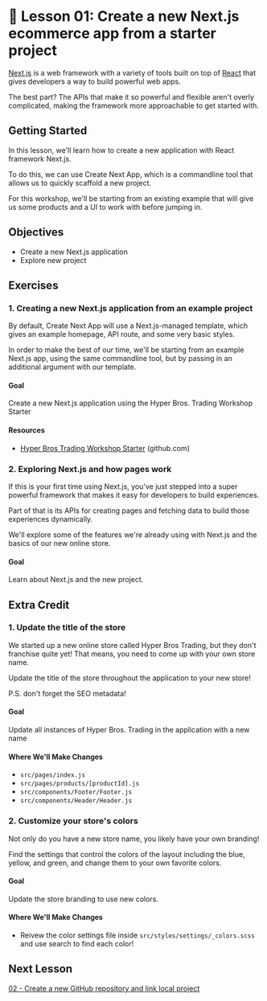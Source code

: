# 📓 Lesson 01: Create a new Next.js ecommerce app from a starter project

[Next.js](https://nextjs.org/) is a web framework with a variety of tools built on top of [React](https://reactjs.org/) that gives developers a way to build powerful web apps.

The best part? The APIs that make it so powerful and flexible aren't overly complicated, making the framework more approachable to get started with. 

## Getting Started

In this lesson, we'll learn how to create a new application with React framework Next.js.

To do this, we can use Create Next App, which is a commandline tool that allows us to quickly scaffold a new project.

For this workshop, we'll be starting from an existing example that will give us some products and a UI to work with before jumping in.

## Objectives
* Create a new Next.js application
* Explore new project

## Exercises

### 1. Creating a new Next.js application from an example project

By default, Create Next App will use a Next.js-managed template, which gives an example homepage, API route, and some very basic styles.

In order to make the best of our time, we'll be starting from an example Next.js app, using the same commandline tool, but by passing in an additional argument with our template.

#### Goal

Create a new Next.js application using the Hyper Bros. Trading Workshop Starter

#### Resources
* [Hyper Bros Trading Workshop Starter](https://github.com/colbyfayock/hyper-bros-trading-workshop-starter) (github.com)

### 2. Exploring Next.js and how pages work 

If this is your first time using Next.js, you've just stepped into a super powerful framework that makes it easy for developers to build experiences.

Part of that is its APIs for creating pages and fetching data to build those experiences dynamically.

We'll explore some of the features we're already using with Next.js and the basics of our new online store.

#### Goal

Learn about Next.js and the new project.

## Extra Credit

### 1. Update the title of the store

We started up a new online store called Hyper Bros Trading, but they don't franchise quite yet! That means, you need to come up with your own store name.

Update the title of the store throughout the application to your new store!

P.S. don't forget the SEO metadata!

#### Goal

Update all instances of Hyper Bros. Trading in the application with a new name

#### Where We'll Make Changes
* `src/pages/index.js`
* `src/pages/products/[productId].js`
* `src/components/Footer/Footer.js`
* `src/components/Header/Header.js`

### 2. Customize your store's colors

Not only do you have a new store name, you likely have your own branding!

Find the settings that control the colors of the layout including the blue, yellow, and green, and change them to your own favorite colors.

#### Goal

Update the store branding to use new colors.

#### Where We'll Make Changes
* Reivew the color settings file inside `src/styles/settings/_colors.scss` and use search to find each color!


## Next Lesson

[02 - Create a new GitHub repository and link local project](https://github.com/colbyfayock/hyper-bros-trading-workshop-github-universe/blob/main/lessons/02%20-%20Create%20a%20new%20GitHub%20repository%20and%20link%20local%20project.md)
